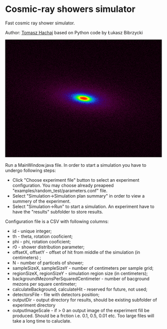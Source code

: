 # Cosmic-ray showers simulator

Fast cosmic ray shower simulator.

Author: [Tomasz Hachaj](https://sppr.up.krakow.pl/hachaj/) based on Python code by Łukasz Bibrzycki 

![This is a alt text.](intro.png "Shower image")

Run a MainWindow.java file. In order to start a simulation you have to undergo following steps:
- Click "Choose experiment file" button to select an experiment configuration. You may choose already preapeed "examples/random_test/parameters.conf" file.
- Select "Simulation->Simulation plan summary" in order to view a summery of the experiment.
- Select "Simulation->Run" to start a simulation. An experiment have to have the "results" subfolder to store results.

Configuration file is a CSV with following columns:
- id - unique integer;
- th - theta, rotation cooficient;
- phi - phi, rotation cooficient; 
- r0 - shower distribution parameter;  
- offsetX, offsetY - offset of hit from middle of the simulation (in centimeters) ;
- N - number of particels of shower; 
- sampleSizeX, sampleSizeY - number of centimeters per sample grid;
- regionSizeX, regionSizeY - simulation region size (in centimeters);
- backgroundMezonsPerSquaredCentimeter - number of bacground mezons per square centimeter;
- calculateBackground, calculateHit - reserved for future, not used;
- detectorsFile - file with detectors position;
- outputDir - output directory for results, should be existing subfolder of experiment directory
- outputImageScale - if > 0 an output image of the experiment fill be produced. Should be a frction i.e. 0.1, 0.5, 0.01 etc. Too large files will take a long time to caluclate.
